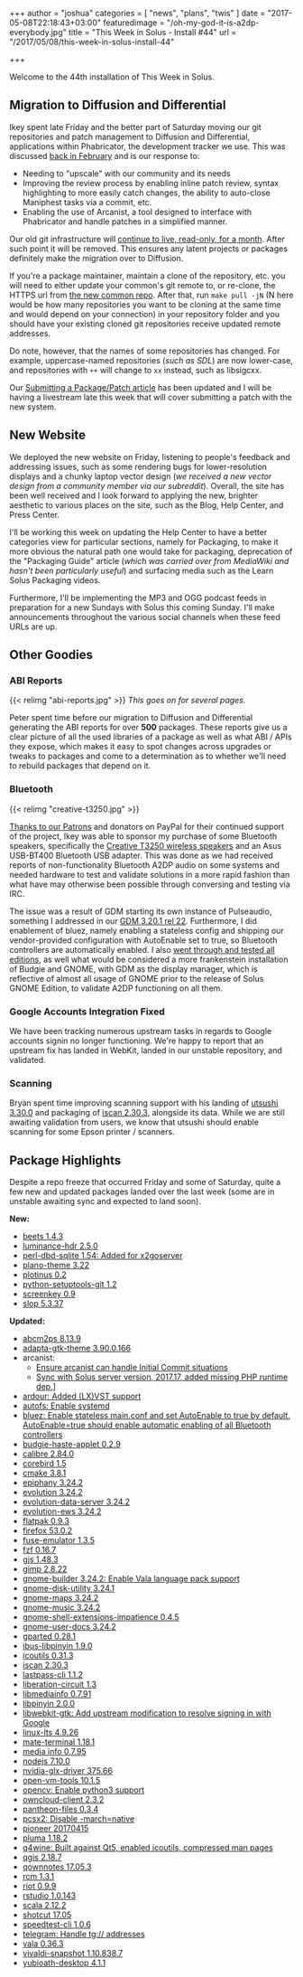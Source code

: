 +++
author = "joshua"
categories = [
	"news",
	"plans",
	"twis"
]
date = "2017-05-08T22:18:43+03:00"
featuredimage = "/oh-my-god-it-is-a2dp-everybody.jpg"
title = "This Week in Solus - Install #44"
url = "/2017/05/08/this-week-in-solus-install-44"

+++

Welcome to the 44th installation of This Week in Solus.

## Migration to Diffusion and Differential

Ikey spent late Friday and the better part of Saturday moving our git repositories and patch management to Diffusion and Differential, applications within Phabricator, the development tracker we use. This was discussed [back in February](https://dev.solus-project.com/T2616) and is our response to:

- Needing to "upscale" with our community and its needs
- Improving the review process by enabling inline patch review, syntax highlighting to more easily catch changes, the ability to auto-close Maniphest tasks via a commit, etc.
- Enabling the use of Arcanist, a tool designed to interface with Phabricator and handle patches in a simplified manner.

Our old git infrastructure will [continue to live, read-only, for a month](https://dev.solus-project.com/C5). After such point it will be removed. This ensures any latent projects or packages definitely make the migration over to Diffusion.

If you're a package maintainer, maintain a clone of the repository, etc. you will need to either update your common's git remote to, or re-clone, the HTTPS url from [the new common repo](https://dev.solus-project.com/source/common/). After that, run `make pull -jN` (N here would be how many repositories you want to be cloning at the same time and would depend on your connection) in your repository folder and you should have your existing cloned git repositories receive updated remote addresses.

Do note, however, that the names of some repositories has changed. For example, uppercase-named repositories (*such as SDL*) are now lower-case, and repositories with `++` will change to `xx` instead, such as libsigcxx.

Our [Submitting a Package/Patch article](https://solus-project.com/articles/packaging/submitting-a-package/en/) has been updated and I will be having a livestream late this week that will cover submitting a patch with the new system.

## New Website

We deployed the new website on Friday, listening to people's feedback and addressing issues, such as some rendering bugs for lower-resolution displays and a chunky laptop vector design (*we received a new vector design from a community member via our subreddit*). Overall, the site has been well received and I look forward to applying the new, brighter aesthetic to various places on the site, such as the Blog, Help Center, and Press Center.

I'll be working this week on updating the Help Center to have a better categories view for particular sections, namely for Packaging, to make it more obvious the natural path one would take for packaging, deprecation of the "Packaging Guide" article (*which was carried over from MediaWiki and hasn't been particularly useful*) and surfacing media such as the Learn Solus Packaging videos.

Furthermore, I'll be implementing the MP3 and OGG podcast feeds in preparation for a new Sundays with Solus this coming Sunday. I'll make announcements throughout the various social channels when these feed URLs are up.

## Other Goodies

### ABI Reports

{{< relimg "abi-reports.jpg" >}}
*This goes on for several pages.*

Peter spent time before our migration to Diffusion and Differential generating the ABI reports for over **500** packages. These reports give us a clear picture of all the used libraries of a package as well as what ABI / APIs they expose, which makes it easy to spot changes across upgrades or tweaks to packages and come to a determination as to whether we'll need to rebuild packages that depend on it.

### Bluetooth

{{< relimg "creative-t3250.jpg" >}}

[Thanks to our Patrons](https://patreon.com/solus) and donators on PayPal for their continued support of the project, Ikey was able to sponsor my purchase of some Bluetooth speakers, specifically the [Creative T3250 wireless speakers](https://plus.google.com/+JoshuaStrobl/posts/ftwh36axeuC) and an Asus USB-BT400 Bluetooth USB adapter. This was done as we had received reports of non-functionality Bluetooth A2DP audio on some systems and needed hardware to test and validate solutions in a more rapid fashion than what have may otherwise been possible through conversing and testing via IRC.

The issue was a result of GDM starting its own instance of Pulseaudio, something I addressed in our [GDM 3.20.1 rel 22](https://dev.solus-project.com/R881:4b64ed1e4ea0d8a1823f2ae4b948f98c988dcdb3). Furthermore, I did enablement of bluez, namely enabling a stateless config and shipping our vendor-provided configuration with AutoEnable set to true, so Bluetooth controllers are automatically enabled. I also [went through and tested all editions](https://plus.google.com/+JoshuaStrobl/posts/hrGiypVeFob), as well what would be considered a more frankenstein installation of Budgie and GNOME, with GDM as the display manager, which is reflective of almost all usage of GNOME prior to the release of Solus GNOME Edition, to validate A2DP functioning on all them.

### Google Accounts Integration Fixed

We have been tracking numerous upstream tasks in regards to Google accounts signin no longer functioning. We're happy to report that an upstream fix has landed in WebKit, landed in our unstable repository, and validated.

### Scanning

Bryan spent time improving scanning support with his landing of [utsushi 3.30.0](https://dev.solus-project.com/R3102:08e237d6938dcc7046a0aa3a78ed0effc09f0603) and packaging of [iscan 2.30.3](https://dev.solus-project.com/R3384:3391f26dfa533ae71f79a49e7e773a88f7dcb1ff), alongside its data. While we are still awaiting validation from users, we know that utsushi should enable scanning for some Epson printer / scanners.

## Package Highlights

Despite a repo freeze that occurred Friday and some of Saturday, quite a few new and updated packages landed over the last week (some are in unstable awaiting sync and expected to land soon).

**New:**

- [beets 1.4.3](https://dev.solus-project.com/R3363:c954274dee6f89c94d365b2e48aa9d0356c5f5b8)
- [luminance-hdr 2.5.0](https://dev.solus-project.com/R3383:0b0c4522742d3584ee239194e4774d3629abc836)
- [perl-dbd-sqlite 1.54: Added for x2goserver](https://dev.solus-project.com/R3386:facb186439b3f9d6a25fc14b82da169a4e91a5ce)
- [plano-theme 3.22](https://dev.solus-project.com/R3365:b240e8e9b28913fa5f7e496082344d45163c9a2a)
- [plotinus 0.2](https://dev.solus-project.com/R3392:93494358409729435568b58ff3b09a7cff2d5a85)
- [python-setuptools-git 1.2](https://dev.solus-project.com/R3388:cf07cee0be08d3c3c696b9c4633c01e1639b82e0)
- [screenkey 0.9](https://dev.solus-project.com/R3389:33a3db47d1c50d75a9d6de217083284e367d36f2)
- [slop 5.3.37](https://dev.solus-project.com/R3387:7842127aaa8bfa4c660379c4f95205b6ea4665c7)

**Updated:**

- [abcm2ps 8.13.9](https://dev.solus-project.com/R329:3b4d9e2be497db6c3c69f3bc4c7b9b38bee057e4)
- [adapta-gtk-theme 3.90.0.166](https://dev.solus-project.com/R338:fc4394009ec75f93516c1591631f058341f57335)
- arcanist:
  - [Ensure arcanist can handle Initial Commit situations](https://dev.solus-project.com/R375:9e39283a03a7e3c531eea023a19d4bc097129f74)
  - [Sync with Solus server version, 2017.17, added missing PHP runtime dep.](https://dev.solus-project.com/R375:354fca0da1e1897781b0b01b470ff41ae7557ea7)]
- [ardour: Added (LX)VST support](https://dev.solus-project.com/R381:e8e847b2382b53b289724324b780826be269316f)
- [autofs: Enable systemd](https://dev.solus-project.com/R407:043f915d75aa4211f2fea4a4a55aa9db05e340af)
- [bluez: Enable stateless main.conf and set AutoEnable to true by default. AutoEnable=true should enable automatic enabling of all Bluetooth controllers](https://dev.solus-project.com/R441:e4224fb86dc5f52bd6df32d33a6263e73f40e93e)
- [budgie-haste-applet 0.2.9](https://dev.solus-project.com/R1392:ae3ba31eb3e07cba6b38ed7e756b33bf47889a2f)
- [calibre 2.84.0](https://dev.solus-project.com/R485:da4d8f37f9436ecf22dca49117c555da1ec54deb)
- [corebird 1.5](https://dev.solus-project.com/R558:7e2c52685763d98a331d60599b27bd7b388ef0fa)
- [cmake 3.8.1](https://dev.solus-project.com/R535:c4139dbb8479f9166189b1bb021983da893e9bbc)
- [epiphany 3.24.2](https://dev.solus-project.com/R707:2f76a254066d880caa4dcec713613afa1676844d)
- [evolution 3.24.2](https://dev.solus-project.com/R716:4c46e7ac8972d9c4ea0729c8e7a0d546c3ed1d75)
- [evolution-data-server 3.24.2](https://dev.solus-project.com/R717:abbc12e80def78c14d3a1189ac9c9887641a87f9)
- [evolution-ews 3.24.2](https://dev.solus-project.com/R718:4332c71ede6078643464ab0f3b285a02e3092241)
- [flatpak 0.9.3](https://dev.solus-project.com/R766:0bad1352101aa816dae29a585b38a1d8f4e9ae47)
- [firefox 53.0.2](https://dev.solus-project.com/R755:360d8fc632717e6411877ef43981bc13309fbd6f)
- [fuse-emulator 1.3.5](https://dev.solus-project.com/R862:77085a091be6a9f249cbfe16a331fdcd2d648adf)
- [fzf 0.16.7](https://dev.solus-project.com/R864:16ae416a7ccb9164f123fb127cf56257877f8f2c)
- [gjs 1.48.3](https://dev.solus-project.com/R916:c7d881f1ef55f0d245cee55d98898f2dd2262f18)
- [gimp 2.8.22](https://dev.solus-project.com/R907:af9a9c2b63e412d53257c22a77c2826e58dae3d5)
- [gnome-builder 3.24.2: Enable Vala language pack support](https://dev.solus-project.com/R946:c4ccbbde39e7c31d0c1d143c97fe7b2970b9b5c5)
- [gnome-disk-utility 3.24.1](https://dev.solus-project.com/R959:461971afa3bf75939b9babb18012c4c640d35583)
- [gnome-maps 3.24.2](https://dev.solus-project.com/R971:d47e960d2fbca148254abf5b82ca480e3db4d751)
- [gnome-music 3.24.2](https://dev.solus-project.com/R977:21fec5a6a3dcf361349c36fe3d3a28d5ef1aa18d)
- [gnome-shell-extensions-impatience 0.4.5](https://dev.solus-project.com/R997:c181d93e3a5456aa47d98d6efb03da50c1c0dfa0)
- [gnome-user-docs 3.24.2](https://dev.solus-project.com/R1013:d78a0034d2863bcd2c175b2ee450f34b2d5ff5e9)
- [gparted 0.28.1](https://dev.solus-project.com/R1042:4b86f007fc1add11270e1589c8748ce0952e069a)
- [ibus-libpinyin 1.9.0](https://dev.solus-project.com/R1449:311743ea5b3ff6fa33103ec673d59f71a492c83e)
- [icoutils 0.31.3](https://dev.solus-project.com/R1456:fc4d27da8cf84332697d2badd4bcf8ee4690bf59)
- [iscan 2.30.3](https://dev.solus-project.com/R3384:73602b88ef9570caacadc3c5a08475db6053f199)
- [lastpass-cli 1.1.2](https://dev.solus-project.com/R1603:c1436c64a5206025674e1db70f66e4f2ae9bfd31)
- [liberation-circuit 1.3](https://dev.solus-project.com/R3366:6cc3561a2a6fb36f0cf39f1645d6f15cd87dbe3a)
- [libmediainfo 0.7.91](https://dev.solus-project.com/R1772:c2d42401f5c109105238104888f6ca9bda1f788f)
- [libpinyin 2.0.0](https://dev.solus-project.com/R1819:9955a201d8afcd78ae7c7ff4bcb5ffc28487c01f)
- [libwebkit-gtk: Add upstream modification to resolve signing in with Google](https://dev.solus-project.com/R3336:1b7ea45ce9310e6729756995d58fec9ccffe7203)
- [linux-lts 4.9.26](https://dev.solus-project.com/R1966:7f566115fec7d2a52ffeb42e61e7fe7a6b5e4360)
- [mate-terminal 1.18.1](https://dev.solus-project.com/R2044:1ad563583f597807d83c7b4efedf05f2d545762a)
- [media info 0.7.95](https://dev.solus-project.com/R2060:30f9ae4de44f2ed801c61c2c2488118b8372f838)
- [nodejs 7.10.0](https://dev.solus-project.com/R2177:085557899253608e031df3f7e6118ece34a7d4eb)
- [nvidia-glx-driver 375.66](https://dev.solus-project.com/R2210:ea2786ec6781e782589f34b8a94ee0892c110032)
- [open-vm-tools 10.1.5](https://dev.solus-project.com/R2260:c1b62e5800363d1cddf9bec5f6a7bd4dc3ade45c)
- [opencv: Enable python3 support](https://dev.solus-project.com/R2235:c3173e3a47932a6509c9b65fb23fff51e7e078d9)
- [owncloud-client 2.3.2](https://dev.solus-project.com/R2279:58d2d6a591cde2ebf4ede26d275b92848bfe591c)
- [pantheon-files 0.3.4](https://dev.solus-project.com/R2292:5f786ccbf6eb660027cda5af4e19953c234490dd)
- [pcsx2: Disable -march=native](https://dev.solus-project.com/R2311:26ded5d6e629df0d955bbe9ecc4a081f7faea584)
- [pioneer 20170415](https://dev.solus-project.com/R2439:05f41849e717d8bd2ba5f06a80c9779789e448f9)
- [pluma 1.18.2](https://dev.solus-project.com/R2455:528e48bd1be63bf3bd3c32d6b9ba8b1d98ab4f56)
- [q4wine: Built against Qt5, enabled icoutils, compressed man pages](https://dev.solus-project.com/R2719:7156f07c4d5d01c48f4fe2e2a6875693329657ba)
- [qgis 2.18.7](https://dev.solus-project.com/R2726:61be7b5e6ba3a10a6d2625e1133605efc8dc5629)
- [qownnotes 17.05.3](https://dev.solus-project.com/R2730:62d545b6c991374e54f6b0004869f87c19a8a2a4)
- [rcm 1.3.1](https://dev.solus-project.com/R2791:5584ca024f70405d99fb75cd594a0b0c0722b7e4)
- [riot 0.9.9](https://dev.solus-project.com/R2816:2a0bb2f87595999029041b7dea81c3a627b56757)
- [rstudio 1.0.143](https://dev.solus-project.com/R2826:352faf81199f81f390dde674e0d376b9807d328e)
- [scala 2.12.2](https://dev.solus-project.com/R2852:db7c01c40a3e9e3510e38e16cf90012625c51dc3)
- [shotcut 17.05](https://dev.solus-project.com/R2900:f0214ce916a99271e9c01656468d5b333859cac5)
- [speedtest-cli 1.0.6](https://dev.solus-project.com/R2944:ab3f2598d8d76166043b6a51937a9fb9a1f78bef)
- [telegram: Handle tg:// addresses](https://dev.solus-project.com/R3013:932c27da93a2bd7349ac4730e6446b28eba5435c)
- [vala 0.36.3](https://dev.solus-project.com/R3107:f6eb9f0162907d761d3633d7dcaac01e1dcb94d9)
- [vivaldi-snapshot 1.10.838.7](https://dev.solus-project.com/R3138:d1ca432c57e89af4ee7f21c643d68b1ff3c867e4)
- [yubioath-desktop 4.1.1](https://dev.solus-project.com/R3311:ee708d7f40e0661287f9cd327bc58d84bd372351)
